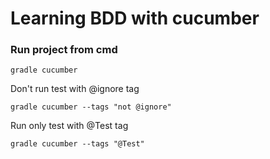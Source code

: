 # Learning BDD with cucumber

### Run project from cmd
`gradle cucumber`

Don't run test with @ignore tag

`gradle cucumber --tags "not @ignore"`

Run only test with @Test tag

`gradle cucumber --tags "@Test"`